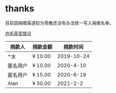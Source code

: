 # thanks
目前因捐赠渠道较为零散还没有办法统一写入捐赠名单。

[炸毛获奖情况](https://github.com/zhamao-robot/thanks/blob/master/reward.md)

| 捐款人 | 捐款金额 | 捐款时间 |
| --- | --- | --- |
| \*水 | ¥ 10.00 | 2019-10-24 |
| 匿名用户 | ¥ 10.00 | 2020-4-10 |
| 匿名用户 | ¥ 15.00 | 2020-6-19 |
| Alan | ¥ 30.00 | 2021-2-2 |
